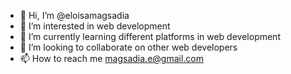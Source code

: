 - 👋 Hi, I’m @eloisamagsadia
- 👀 I’m interested in web development
- 🌱 I’m currently learning different platforms in web development
- 💞️ I’m looking to collaborate on other web developers
- 📫 How to reach me magsadia.e@gmail.com

<!---
eloisamagsadia/eloisamagsadia is a ✨ special ✨ repository because its `README.md` (this file) appears on your GitHub profile.
You can click the Preview link to take a look at your changes.
--->
